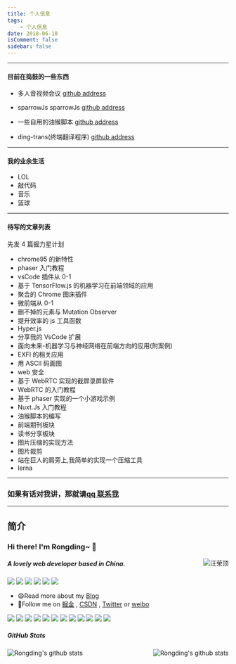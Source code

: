 ```yaml
---
title: 个人信息
tags:
    - 个人信息
date: 2018-06-10
isComment: false
sidebar: false
---
```


---

#### 目前在捣鼓的一些东西

-   多人音视频会议 [github address](https://github.com/wangrongding/sparrow-meeting)

-   sparrowJs sparrowJs [github address](https://github.com/wangrongding/sparrowJs)

-   一些自用的油猴脚本 [github address](https://github.com/wangrongding/ding-script.git)

-   ding-trans(终端翻译程序) [github address](https://github.com/wangrongding/ding-script.git)

---

#### 我的业余生活

-   LOL
-   敲代码
-   音乐
-   篮球

---

#### 待写的文章列表

先发 4 篇掘力星计划

-   chrome95 的新特性
-   phaser 入门教程
-   vsCode 插件从 0-1
-   基于 TensorFlow.js 的机器学习在前端领域的应用
-   聚合的 Chrome 图床插件
-   微前端从 0-1
-   删不掉的元素与 Mutation Observer
-   提升效率的 js 工具函数
-   Hyper.js
-   分享我的 VsCode 扩展
-   面向未来-机器学习与神经网络在前端方向的应用(附案例)
-   EXFI 的相关应用
-   用 ASCII 码画图
-   web 安全
-   基于 WebRTC 实现的截屏录屏软件
-   WebRTC 的入门教程
-   基于 phaser 实现的一个小游戏示例
-   Nuxt.Js 入门教程
-   油猴脚本的编写
-   前端期刊板块
-   读书分享板块
-   图片压缩的实现方法
-   图片裁剪
-   站在巨人的肩旁上,我简单的实现一个压缩工具
-   lerna

---

### 如果有话对我讲，那就请[qq 联系我](http://wpa.qq.com/msgrd?v=3&uin=729319240&site=qq&menu=yes)

---

## 简介

<!--
**wangrongding/wangrongding** is a ✨ _special_ ✨ repository because its `README.md` (this file) appears on your GitHub profile.

Here are some ideas to get you started:

- 🔭 I’m currently working on ...
- 🌱 I’m currently learning ...
- 👯 I’m looking to collaborate on ...
- 🤔 I’m looking for help with ...
- 💬 Ask me about ...
- 📫 How to reach me: ...
- 😄 Pronouns: ...
- ⚡ Fun fact: ...
-->

### Hi there! I'm Rongding~ 👋

<a href="https://github.com/wangrongding">
    <div align="right" >
        <img align="right" src="https://count.getloli.com/get/@:wangrongding" alt="汪荣顶" />
    </div>
</a>

<!-- ======================================================================== -->

##### A lovely web developer based in China.

[![](https://img.shields.io/badge/-FedTop-005A2B?style=flat-square&labelColor=005A2B&logo=Julia&logoColor=fff)](http://www.fedtop.com/)
[![](https://img.shields.io/badge/-汪荣顶-E6162D?style=flat-square&labelColor=9D1620&logo=Sina-Weibo&logoColor=white)](https://weibo.com/wangrongding)
[![](https://img.shields.io/badge/-Sparrow_wrd-1ca0f1?style=flat-square&labelColor=1ca0f1&logo=twitter&logoColor=white)](https://twitter.com/Sparrow_wrd)
[![](https://img.shields.io/badge/掘金-blue?style=flat-square)](https://juejin.cn/user/2858385963749223)
[![](https://img.shields.io/badge/-CSDN-FF3C00?style=flat-square)](https://blog.csdn.net/weixin_42038245)
[![](https://img.shields.io/badge/-知乎-fff?style=flat-square&logo=Zhihu&labelColor=ffffff&color=fff)](https://www.zhihu.com/people/rongding)

-   😄Read more about my [Blog](http://www.fedtop.com/)
-   👯Follow me on [掘金](https://juejin.cn/user/2858385963749223) , [CSDN](https://blog.csdn.net/weixin_42038245) , [Twitter](https://twitter.com/Sparrow_wrd) or [weibo](https://weibo.com/wangrongding)

![](https://img.shields.io/badge/-Nodejs-43853d?style=flat-square&logo=Node.js&logoColor=white)
![](https://img.shields.io/badge/-WebRTC-008000?style=flat-square&logo=WebRTC&labelColor=90EE90&color=fff)
![](https://img.shields.io/badge/-JavaScript-e5cd0c?style=flat-square&logo=JavaScript&labelColor=f7df1e&logoColor=000)
![](https://img.shields.io/badge/-Vue.js-29beb0?style=flat-square&logo=vue.js&labelColor=ffffff&color=4FC08D)
![](https://img.shields.io/badge/-NPM-CB3837?style=flat-square&logo=npm&logoColor=white)
![](https://img.shields.io/badge/-Github_Actions-2088FF?style=flat-square&logo=github-actions&logoColor=white)
![](https://img.shields.io/badge/-WebPack-1C78C0?style=flat-square&logo=WebPack&logoColor=white)
![](https://img.shields.io/badge/-Electron-white?style=flat-square&logo=electron&logoColor=white&color=47848F)
![](https://img.shields.io/badge/-KaliLinux-white?style=flat-square&logo=KaliLinux&logoColor=white&color=blue)
![](https://img.shields.io/badge/-MiniProgram-008000?style=flat-square&logo=WeChat&labelColor=fff&color=07C160)
![](https://img.shields.io/badge/-CodePen-white?style=flat-square&logo=CodePen&logoColor=white&color=000)
![](https://img.shields.io/badge/-Tampermonkey-black?style=flat-square&logo=Tampermonkey&labelColor=black&color=00485B)

##### GitHub Stats

<div align="center">
    <a href="https://github.com/wangrongding">
        <img align="left" src="https://github-readme-stats.vercel.app/api?username=wangrongding&show_icons=truee&include_all_commits=true&theme=onedark&hide=prs" alt="Rongding's github stats"/>
    </a>
    <a href="https://github.com/wangrongding">
        <img align="right" src="https://github-readme-stats.vercel.app/api/top-langs/?username=wangrongding&layout=compact&show_icons=truee&include_all_commits=true&theme=onedark&card_width=230" alt="Rongding's github stats"/>
    </a>
</div>
